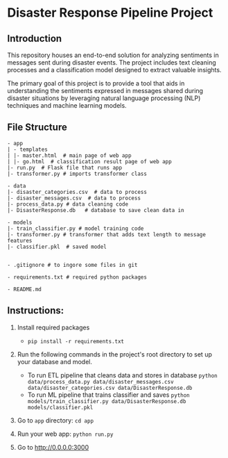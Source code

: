 # Disaster Response Pipeline Project

## Introduction

This repository houses an end-to-end solution for analyzing sentiments in messages sent during disaster events. The project includes text cleaning processes and a classification model designed to extract valuable insights.

The primary goal of this project is to provide a tool that aids in understanding the sentiments expressed in messages shared during disaster situations by leveraging natural language processing (NLP) techniques and machine learning models.

## File Structure
```
- app
| - templates
| |- master.html  # main page of web app
| |- go.html  # classification result page of web app
|- run.py  # Flask file that runs app
|- transformer.py # imports transformer class

- data
|- disaster_categories.csv  # data to process 
|- disaster_messages.csv  # data to process
|- process_data.py # data cleaning code
|- DisasterResponse.db   # database to save clean data in

- models
|- train_classifier.py # model training code
|- transformer.py # transformer that adds text length to message features
|- classifier.pkl  # saved model 


- .gitignore # to ingore some files in git

- requirements.txt # required python packages

- README.md
```

## Instructions:
1. Install required packages
    - `pip install -r requirements.txt`

2. Run the following commands in the project's root directory to set up your database and model.

    - To run ETL pipeline that cleans data and stores in database
        `python data/process_data.py data/disaster_messages.csv data/disaster_categories.csv data/DisasterResponse.db`
    - To run ML pipeline that trains classifier and saves
        `python models/train_classifier.py data/DisasterResponse.db models/classifier.pkl`

3. Go to `app` directory: `cd app`

4. Run your web app: `python run.py`

5. Go to http://0.0.0.0:3000